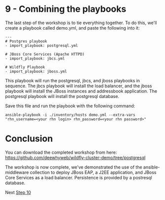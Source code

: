 # 9 - Combining the playbooks

The last step of the workshop is to tie everything together.  To do this, we'll create a playbook called demo.yml, and paste the following into it:

```
---
# Postgres playbook
- import_playbook: postgresql.yml

# JBoss Core Services (Apache HTTPD)
- import_playbook: jbcs.yml

# Wildfly Playbook
- import_playbook: jboss.yml

```

This playbook will run the postgresql, jbcs, and jboss playbooks in sequence.  The jbcs playbook will install the load balancer, and the jboss playbook will install the JBoss instances and addressbook application.  The postgresql playbook will install the postgresql database.

Save this file and run the playbook with the following command:

`ansible-playbook -i ./inventory/hosts demo.yml --extra-vars "rhn_username=<your rhn login> rhn_password=<your rhn password>" `

# Conclusion

You can download the completed workshop from here:  https://github.com/deewhyweb/wildfly-cluster-demo/tree/postgresql

The workshop is now complete, we've demonstrated the use of the ansible-middleware collection to deploy JBoss EAP, a J2EE application, and JBoss Core Services as a load balancer.  Persistence is provided by a postresql database.

Next [Step 10](./10-day-two.md)